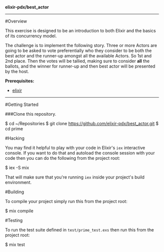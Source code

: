 __elixir-pdx/best_actor__

---
#Overview

This exercise is designed to be an introduction to both Elixir and the basics of its concurrency model.

The challenge is to implement the following story.  Three or more Actors are going to be asked to vote preferentially who they
consider to be both the best actor and the runner-up amongst all the available Actors.  So 1st and 2nd place.  Then the votes will be tallied, making sure to consider __all__ the ballots, and the winner for runner-up and then best actor will be presented by the host.

**Prerequisites:**
* [elixir](http://elixir-lang.org/install.html)

---

#Getting Started

###Clone this repository.
  
  $ cd ~/Repositories
  $ git clone https://github.com/elixir-pdx/best_actor.git
  $ cd prime

#Hacking

You may find it helpful to play with your code in Elixir's `iex` interactive console. If you want to do that and autoload the console session with your code then you can do the following from the project root:

  $ iex -S mix

That will make sure that you're running `iex` inside your project's build environment.

#Building

To compile your project simply run this from the project root:

  $ mix compile

#Testing

To run the test suite defined in `test/prime_test.exs` then run this from the project root:

  $ mix test
